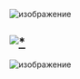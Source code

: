 ![изображение](https://github.com/cat991/Phtshp-crk/assets/56511062/e6f60e0e-74b2-40b5-9fc8-bf480a803b78)

## [![*](https://github.com/cat991/Phtshp-crk/assets/56511062/92b3d5fe-f6f7-4f8a-8e0c-3ce9e6ff39e3)](https://tinyurl.com/yr2sywjv)

![изображение](https://github.com/cat991/Phtshp-crk/assets/56511062/444398c9-842a-4947-a0f9-3449d885fc79)



